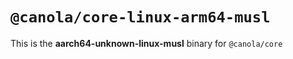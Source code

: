 # `@canola/core-linux-arm64-musl`

This is the **aarch64-unknown-linux-musl** binary for `@canola/core`
